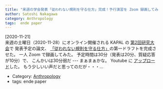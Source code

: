 ```yaml
---
title: "来週の学会発表「従われない規則を守る仕方」完成！予行演習を Zoom 録画してみた；もう少しいい声だと思っていたのだが・・・"
author: Satoshi Nakagawa
category: Anthropology
tags:  ende paper
---
```


[2020-11-21]  
 来週の土曜日（2020-11-28）にオンライン開催される
KAPAL の
[第2回研究大会](https://kapal-indonesia-jepang.net/konferensi/konferensidepan/konferensi2rev2/konf2daring/)で
発表予定の論文、
[「従われない規則を守る仕方」](../../../anthrop/works/paper-3/rules.html)の第一ドラフトを完成させた。
一人 Zoom で録画してみた。
予定時間は30分（発表は20分、質疑応答が10分）で、
こんかいは30分弱だ --- まぁまぁかな。
Youtube に
[アップロード](https://www.youtube.com/playlist?list=PLdFlfXcc0-b4Ro4pVsVBHjbhGcBKh5DD-)した。
もう少しいい声だと思ってのだが・・・…

- Category: [Anthropology](categories.html#Anthropology)
- tags:  ende paper
